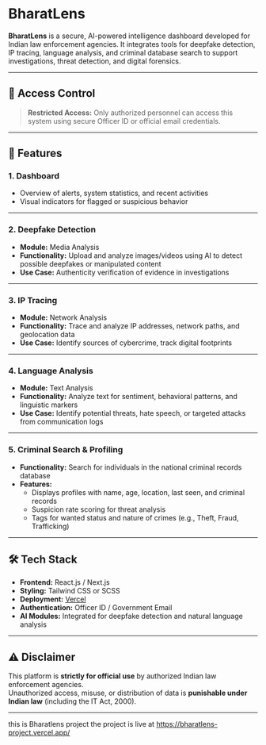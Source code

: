# BharatLens

**BharatLens** is a secure, AI-powered intelligence dashboard developed for Indian law enforcement agencies. It integrates tools for deepfake detection, IP tracing, language analysis, and criminal database search to support investigations, threat detection, and digital forensics.

---

## 🔐 Access Control

> **Restricted Access:** Only authorized personnel can access this system using secure Officer ID or official email credentials.

---

## 📌 Features

### 1. **Dashboard**
- Overview of alerts, system statistics, and recent activities
- Visual indicators for flagged or suspicious behavior

---

### 2. **Deepfake Detection**
- **Module:** Media Analysis  
- **Functionality:** Upload and analyze images/videos using AI to detect possible deepfakes or manipulated content  
- **Use Case:** Authenticity verification of evidence in investigations

---

### 3. **IP Tracing**
- **Module:** Network Analysis  
- **Functionality:** Trace and analyze IP addresses, network paths, and geolocation data  
- **Use Case:** Identify sources of cybercrime, track digital footprints

---

### 4. **Language Analysis**
- **Module:** Text Analysis  
- **Functionality:** Analyze text for sentiment, behavioral patterns, and linguistic markers  
- **Use Case:** Identify potential threats, hate speech, or targeted attacks from communication logs

---

### 5. **Criminal Search & Profiling**
- **Functionality:** Search for individuals in the national criminal records database
- **Features:**
  - Displays profiles with name, age, location, last seen, and criminal records
  - Suspicion rate scoring for threat analysis
  - Tags for wanted status and nature of crimes (e.g., Theft, Fraud, Trafficking)

---

## 🛠 Tech Stack

- **Frontend:** React.js / Next.js  
- **Styling:** Tailwind CSS or SCSS  
- **Deployment:** [Vercel](https://bharatlens-project.vercel.app)  
- **Authentication:** Officer ID / Government Email  
- **AI Modules:** Integrated for deepfake detection and natural language analysis

---

## ⚠️ Disclaimer

This platform is **strictly for official use** by authorized Indian law enforcement agencies.  
Unauthorized access, misuse, or distribution of data is **punishable under Indian law** (including the IT Act, 2000).

---











this is Bharatlens project
the project is live at https://bharatlens-project.vercel.app/
